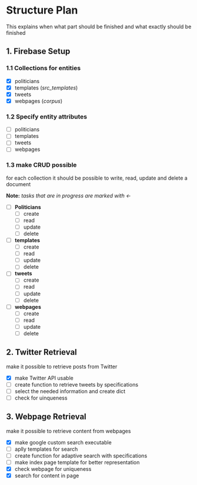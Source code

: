 # Structure Plan

This explains when what part should be finished and what exactly should be finished

## **1. Firebase Setup**

### **1.1 Collections for entities**

* [X] politicians
* [X] templates (*src_templates*)
* [X] tweets
* [X] webpages (*corpus*)

### **1.2 Specify entity attributes**

* [ ] politicians
* [ ] templates
* [ ] tweets
* [ ] webpages

### **1.3 make CRUD possible**

for each collection it should be possible to write, read, update and delete a document

**Note:** *tasks that are in progress are marked with $\leftarrow$*

* [ ] **Politicians**
  * [ ] create
  * [ ] read
  * [ ] update
  * [ ] delete
* [ ] **templates**
  * [ ] create
  * [ ] read
  * [ ] update
  * [ ] delete
* [ ] **tweets**
  * [ ] create
  * [ ] read
  * [ ] update
  * [ ] delete
* [ ] **webpages**
  * [ ] create
  * [ ] read
  * [ ] update
  * [ ] delete

## **2. Twitter Retrieval**

make it possible to retrieve posts from Twitter

* [X] make Twitter API usable
* [ ] create function to retrieve tweets by specifications
* [ ] select the needed information and create dict
* [ ] check for uinqueness

## **3. Webpage Retrieval**

make it possible to retrieve content from webpages

* [X] make google custom search executable
* [ ] aplly templates for search
* [ ] create function for adaptive search with specifications
* [ ] make index page template for better representation
* [X] check webpage for uniqueness
* [X] search for content in page
